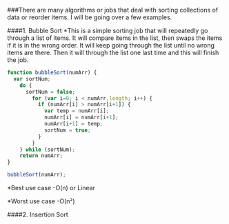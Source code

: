 ###There are many algorithms or jobs that deal with sorting collections of data or reorder items. I will be going over a few examples.

####1. Bubble Sort
  *This is a simple sorting job that will repeatedly go through a list of items. It will compare items in the list, then swaps the items if it is in the wrong order. It will keep going through the list until no wrong items are there. Then it will through the list one last time and this will finish the job.



```javascript
function bubbleSort(numArr) {
  var sortNum;
    do {
      sortNum = false;
        for (var i=0; i < numArr.length; i++) {
          if (numArr[i] > numArr[i+1]) {
            var temp = numArr[i];
            numArr[i] = numArr[i+1];
            numArr[i+1] = temp;
            sortNum = true;
          }
        }
    } while (sortNum);
    return numArr;
}

bubbleSort(numArr);
```
  *Best use case
  -O(n) or Linear

  *Worst use case
  -O(n²)

####2. Insertion Sort
